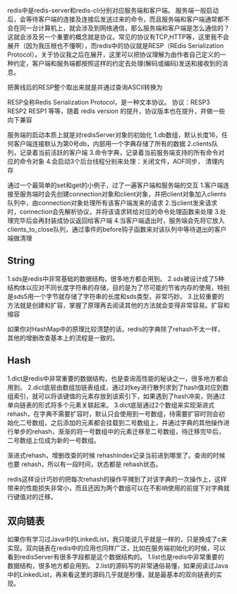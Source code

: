 redis中是redis-server和redis-cli分别对应服务端和客户端。 服务端一般启动后，会等待客户端的连接及连接后发送过来的命令，而且服务端和客户端通常都不会在同一台计算机上，就会涉及到网络通信，那么服务端和客户端是怎么通信的？这就会涉及另一个重要的概念就是协议。常见的协议有TCP,HTTP等，这里我不会展开（因为我压根也不懂啊），而redis中的协议就是RESP（REdis Serialization Protocol）。关于协议我之后在展开，这里可以把协议理解为由作者自己定义的一种约定，客户端和服务端都按照这样的约定去处理(解码或编码)发送和接收到的消息。

把黄线后的RESP整个取出来就是并通过查询ASCII转换为

RESP全称Redis Serialization Protocol，是一种文本协议。
协议：RESP3 RESP2 RESP1 等等，随着 redis version 的提升，协议版本也在提升，并做一些向下兼容

服务端的启动本质上就是对redisServer对象的初始化
1.db数组，默认长度16，任何客户端连接默认为第0号db，内部用一个字典存储了所有的数据
2.clients队列，记录着当前活跃的客户端
3.命令字典，记录着当前服务端支持的所有命令对应的命令对象
4.会启动3个后台线程分别来处理：关闭文件，AOF同步， 清理内存

通过一个最简单的set和get的小例子，过了一遍客户端和服务端的交互
1.客户端连接至服务端时会先创建connection对象和client对象，并把client对象加入clients队列中，由connection对象处理所有该客户端发来的请求
2.当client发来请求时，connection会先解析协议，并将该请求转给对应的命令处理函数来处理
3.处理完毕后会再封装成协议返回给客户端
4.当客户端退出时，服务端会先将它放入clients_to_close队列，通过事件的before钩子函数来对该队列中等待退出的客户端做清理

## String
1.sds是redis中非常基础的数据结构，很多地方都会用到。
2.sds被设计成了5种结构体以应对不同长度字符串的存储，目的是为了尽可能的节省内存的使用，特别是sds5用一个字节就存储了字符串的长度和sds类型，非常巧妙。
3.比较重要的方法就是创建和扩容，掌握了原理再去阅读其他的方法就会变得非常容易。扩容和缩容

如果你对HashMap中的原理比较清楚的话，redis的字典除了rehash不太一样，其他的增删改查基本上的流程是一致的。

## Hash
1.dict是redis中非常重要的数据结构，也是查询高性能的秘诀之一，很多地方都会用到。
2.dict底层由数组加链表组成，通过对key进行散列求到了hash值对应到数组索引，就可以将该键值的元素存放到该索引下，如果遇到了hash冲突，则通过单向链表的形式将多个元素关联起来。
3.dict底层通过2个数组来实现渐进式rehash，在字典不需要扩容时，默认只会使用到一号数组，待需要扩容时则会初始化二号数组，之后添加的元素都会挂载到二号数组上，并通过字典的其他操作进行单步的rehash，渐渐的将一号数组中的元素迁移至二号数组，待迁移完毕后，二号数组上位成为新的一号数组。

渐进式rehash，增删改查的时候 rehashIndex记录当前进到哪里了。查询的时候也要 rehash，所以有一段时间，状态都是 rehash状态。


redis这样设计巧妙的把每次rehash的操作平摊到了对该字典的一次操作上，这样带来的性能损失非常小，而且还因为两个数组可以在不影响使用的前提下对字典就行键值对的迁移。

## 双向链表
如果你有学习过Java中的LinkedList，我只能说几乎就是一样的，只是换成了c来实现。双向链表在redis中的应用也同样广泛，比如在服务端初始化的时候，可以看到redisServer有很多字段都是这个数据结构的。
1.list也是redis中非常重要的数据结构，很多地方都会用到。
2.list的源码写的非常通俗易懂，如果阅读过Java中的LinkedList，再来看这里的源码几乎就是秒懂，就是最基本的双向链表的实现。
